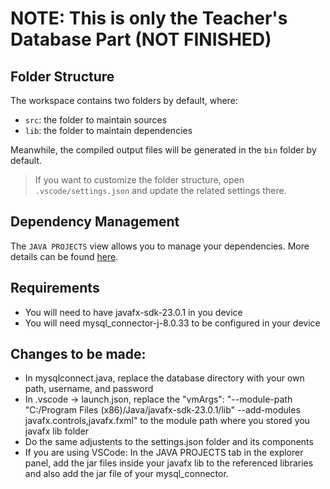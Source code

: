 # NOTE: This is only the Teacher's Database Part (NOT FINISHED)

## Folder Structure

The workspace contains two folders by default, where:

- `src`: the folder to maintain sources
- `lib`: the folder to maintain dependencies

Meanwhile, the compiled output files will be generated in the `bin` folder by default.

> If you want to customize the folder structure, open `.vscode/settings.json` and update the related settings there.

## Dependency Management

The `JAVA PROJECTS` view allows you to manage your dependencies. More details can be found [here](https://github.com/microsoft/vscode-java-dependency#manage-dependencies).

## Requirements

- You will need to have javafx-sdk-23.0.1 in you device
- You will need mysql_connector-j-8.0.33 to be configured in your device

## Changes to be made:

- In mysqlconnect.java, replace the database directory with your own path, username, and password
- In .vscode -> launch.json, replace the "vmArgs": "--module-path \"C:/Program Files (x86)/Java/javafx-sdk-23.0.1/lib\" --add-modules javafx.controls,javafx.fxml" to the module path where you stored you javafx lib folder
- Do the same adjustents to the settings.json folder and its components
- If you are using VSCode: In the JAVA PROJECTS tab in the explorer panel, add the jar files inside your javafx lib to the referenced libraries and also add the jar file of your mysql_connector.
